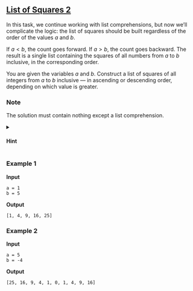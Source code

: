 ## [List of Squares 2](../../../solutions/3.3/33_b.py)

In this task, we continue working with list comprehensions, but now we’ll complicate the logic: the list of squares should be built regardless of the order of the values $a$ and $b$.

If $a < b$, the count goes forward. If $a > b$, the count goes backward. The result is a single list containing the squares of all numbers from $a$ to $b$ inclusive, in the corresponding order.

You are given the variables $a$ and $b$. Construct a list of squares of all integers from $a$ to $b$ inclusive — in ascending or descending order, depending on which value is greater.

### Note

The solution must contain nothing except a list comprehension.

<details>
<summary><h4>Hint</summary>

Use the solution to the previous task as a base and add a conditional expression `1 if a < b else -1` as the third parameter to `range`.

</details>

### Example 1

__Input__

```plaintext
a = 1
b = 5
```

__Output__

```plaintext
[1, 4, 9, 16, 25]
```

### Example 2

__Input__

```plaintext
a = 5
b = -4
```

__Output__

```plaintext
[25, 16, 9, 4, 1, 0, 1, 4, 9, 16]
```
